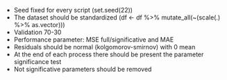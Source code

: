 - Seed fixed for every script (set.seed(22))
- The dataset should be standardized (df <- df %>% mutate_all(~(scale(.) %>% as.vector)))
- Validation 70-30
- Performance parameter: MSE full/significative and MAE
- Residuals should be normal (kolgomorov-smirnov) with 0 mean
- At the end of each process there should be present the parameter significance test
- Not significative parameters should be removed


